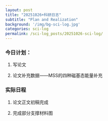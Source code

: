 ```yaml
---
layout: post
title: "20251026+科研日志"
subtitle: "Plan and Realization"
background: '/img/bg-sci-log.jpg'
categories: sci-log
permalink: /sci-log_posts/20251026-sci-log/
---
```


### 今日计划：

1. 写论文

2. 论文补充数据——MSS的四种磁基态能量补充


### 实际日程

1. 论文正文初稿完成

2. 完成部分支撑材料图